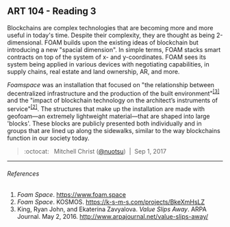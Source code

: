 ## ART 104 - Reading 3

Blockchains are complex technologies that are becoming more and more useful in today's time. Despite their complexity, they are thought as being 2-dimensional. FOAM builds upon the existing ideas of blockchain but introducing a new "spacial dimension". In simple terms, FOAM stacks smart contracts on top of the system of x- and y-coordinates. FOAM sees its system being applied in various devices with negotiating capabilities, in supply chains, real estate and land ownership, AR, and more.

_Foamspace_ was an installation that focused on "the relationship between decentralized infrastructure and the production of the built environment"<sup>[[3]](#references)</sup> and the "impact of blockchain technology on the architect’s instruments of service"<sup>[[2]](#references)</sup>. The structures that make up the installation are made with geofoam—an extremely lightweight material—that are shaped into large 'blocks'. These blocks are publicly presented both individually and in groups that are lined up along the sidewalks, similar to the way blockchains function in our society today.

> :octocat: &nbsp; Mitchell Christ ([@nuotsu](https://github.com/nuotsu)) &nbsp;|&nbsp; Sep 1, 2017

---

###### References
1. _Foam Space_.  https://www.foam.space
2. _Foam Space_. KOSMOS. https://k-s-m-s.com/projects/BkeXmHsLZ
3. King, Ryan John, and Ekaterina Zavyalova. _Value Slips Away_. ARPA Journal. May 2, 2016. http://www.arpajournal.net/value-slips-away/
